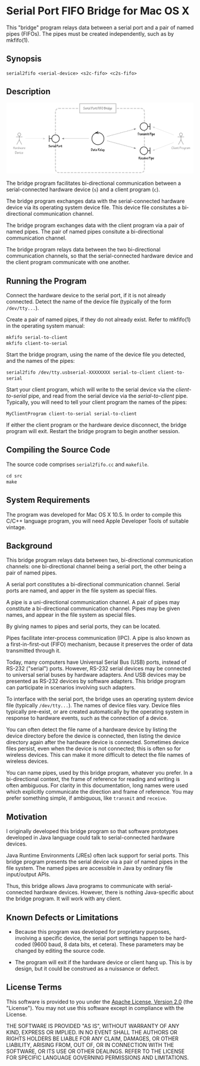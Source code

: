 
# Serial Port FIFO Bridge for Mac OS X

This "bridge" program relays data between a serial port and a pair of named pipes (FIFOs).
The pipes must be created independently, such as by mkfifo(1).


## Synopsis

```
serial2fifo <serial-device> <s2c-fifo> <c2s-fifo>
```


## Description

![UML Collaboration Diagram](doc/UML-A.png?raw-true "UML Collaboration Diagram of the Bridge Program and its Peers")

The bridge program facilitates bi-directional communication between a serial-connected hardware device (`s`) and a client program (`c`).

The bridge program exchanges data with the serial-connected hardware device via its operating system device file.
This device file consitutes a bi-directional communication channel.

The bridge program exchanges data with the client program via a pair of named pipes.
The pair of named pipes consitute a bi-directional communication channel.

The bridge program relays data between the two bi-directional communication channels, so that the serial-connected hardware device and the client program communicate with one another.


## Running the Program

Connect the hardware device to the serial port, if it is not already connected. 
Detect the name of the device file (typically of the form `/dev/tty...`).

Create a pair of named pipes, if they do not already exist. Refer to mkfifo(1) in the operating system manual:
```
mkfifo serial-to-client
mkfifo client-to-serial
```

Start the bridge program, using the name of the device file you detected, and the names of the pipes:
```
serial2fifo /dev/tty.usbserial-XXXXXXXX serial-to-client client-to-serial
```

Start your client program, which will write to the serial device via the *client-to-serial* pipe, and read from the serial device via the *serial-to-client* pipe.
Typically, you will need to tell your client program the names of the pipes:

```
MyClientProgram client-to-serial serial-to-client
```

If either the client program or the hardware device disconnect, the bridge program will exit.
Restart the bridge program to begin another session.


## Compiling the Source Code

The source code comprises `serial2fifo.cc` and `makefile`.

```
cd src
make
```


## System Requirements

The program was developed for Mac OS X 10.5.
In order to compile this C/C++ language program, you will need Apple Developer Tools of suitable vintage.


## Background

This bridge program relays data between two, bi-directional communication channels:
one bi-directional channel being a serial port, the other being a pair of named pipes.

A serial port constitutes a bi-directional communication channel.
Serial ports are named, and apper in the file system as special files.

A pipe is a uni-directional communication channel.
A pair of pipes may constitute a bi-directional communication channel.
Pipes may be given names, and appear in the file system as special files.

By giving names to pipes and serial ports, they can be located.

Pipes facilitate inter-process communication (IPC).
A pipe is also known as a first-in-first-out (FIFO) mechanism, because it preserves the order of data transmitted through it.

Today, many computers have Universal Serial Bus (USB) ports, instead of RS-232 ("serial") ports.
However, RS-232 serial devices may be connected to universal serial buses by hardware adapters.
And USB devices may be presented as RS-232 devices by software adapters.
This bridge program can participate in scenarios involving such adapters.

To interface with the serial port, the bridge uses an operating system device file (typically `/dev/tty...`).
The names of device files vary.
Device files typically pre-exist, or are created automatically by the operating system in response to hardware events, such as the connection of a device.

You can often detect the file name of a hardware device by listing the device directory before the device is connected, then listing the device directory again after the hardware device is connected.
Sometimes device files persist, even when the device is not connected; this is often so for wireless devices. 
This can make it more difficult to detect the file names of wireless devices.

You can name pipes, used by this bridge program, whatever you prefer.
In a bi-directional context, the frame of reference for reading and writing is often ambiguous.
For clarity in this documentation, long names were used which explicitly communicate the direction and frame of reference.
You may prefer something simple, if ambiguous, like `transmit` and `receive`.


## Motivation

I originally developed this bridge program so that software prototypes developed in Java language could talk to serial-connected hardware devices.

Java Runtime Environments (JREs) often lack support for serial ports.
This bridge program presents the serial device via a pair of named pipes in the file system.
The named pipes are accessible in Java by ordinary file input/output APIs.

Thus, this bridge allows Java programs to communicate with serial-connected hardware devices.
However, there is nothing Java-specific about the bridge program.
It will work with any client.


## Known Defects or Limitations

- Because this program was developed for proprietary purposes, involving a specific device, the serial port settings happen to be hard-coded (9600 baud, 8 data bits, et cetera). These parameters may be changed by editing the source code.

- The program will exit if the hardware device or client hang up. This is by design, but it could be construed as a nuissance or defect.


## License Terms

This software is provided to you under the [Apache License, Version 2.0](http://www.apache.org/licenses/LICENSE-2.0) (the "License").
You may not use this software except in compliance with the License.

THE SOFTWARE IS PROVIDED "AS IS", WITHOUT WARRANTY OF ANY KIND, EXPRESS OR IMPLIED.
IN NO EVENT SHALL THE AUTHORS OR RIGHTS HOLDERS BE LIABLE FOR ANY CLAIM, DAMAGES, OR OTHER LIABILITY, ARISING FROM, OUT OF, OR IN CONNECTION WITH THE SOFTWARE, OR ITS USE OR OTHER DEALINGS.
REFER TO THE LICENSE FOR SPECIFIC LANGUAGE GOVERNING PERMISSIONS AND LIMITATIONS.

